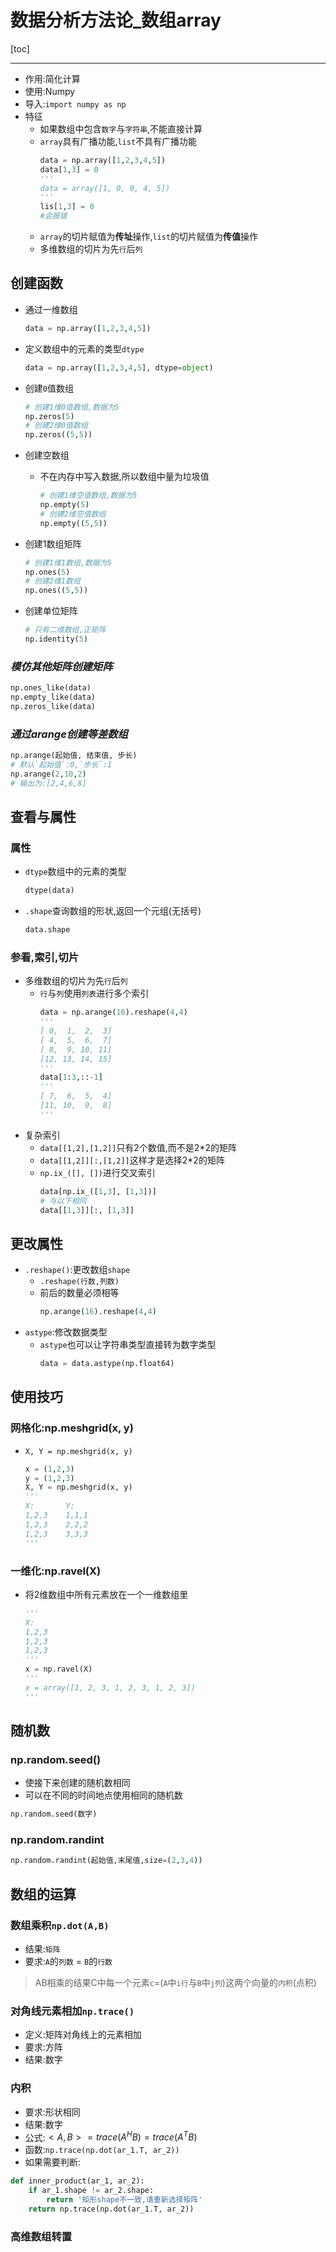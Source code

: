 # 数据分析方法论_数组array

[toc]

---

- 作用:简化计算
- 使用:Numpy
- 导入:`import numpy as np`
- 特征
  - 如果数组中包含`数字`与`字符串`,不能直接计算
  - `array`具有广播功能,`list`不具有广播功能
    ```python
    data = np.array([1,2,3,4,5])
    data[1,3] = 0
    '''
    data = array([1, 0, 0, 4, 5])
    '''
    lis[1,3] = 0
    #会报错
    ```
  - `array`的切片赋值为**传址**操作,`list`的切片赋值为**传值**操作
  - 多维数组的切片为先`行`后`列`

## 创建函数

- 通过一维数组

    ```python
    data = np.array([1,2,3,4,5])
    ```

- 定义数组中的元素的类型`dtype`
  
    ```python
    data = np.array([1,2,3,4,5], dtype=object)
    ```

- 创建`0`值数组
    ```python
    # 创建1维0值数组,数据为5
    np.zeros(5)
    # 创建2维0值数组
    np.zeros((5,5))
    ```
- 创建空数组
  - 不在内存中写入数据,所以数组中量为垃圾值
    ```python
    # 创建1维空值数组,数据为5
    np.empty(5)
    # 创建2维空值数组
    np.empty((5,5))
    ```
- 创建1数组矩阵
    ```python
    # 创建1维1数组,数据为5
    np.ones(5)
    # 创建2维1数组
    np.ones((5,5))
    ```
- 创建单位矩阵
    ```python
    # 只有二维数组,正矩阵
    np.identity(5)
    ```

### *模仿其他矩阵创建矩阵*

```python
np.ones_like(data)
np.empty_like(data)
np.zeros_like(data)
```

### *通过arange创建等差数组*

```python
np.arange(起始值, 结束值, 步长)
# 默认`起始值`:0,`步长`:1
np.arange(2,10,2)
# 输出为:[2,4,6,8]
```

## **查看与属性**

### 属性

- `dtype`数组中的元素的类型
    ```python
    dtype(data)
    ```
- `.shape`查询数组的形状,返回一个元组(无括号)
    ```python
    data.shape
    ```

### 参看,索引,切片

- 多维数组的切片为先`行`后`列`
  - `行`与`列`使用`列表`进行多个索引
    ```python
    data = np.arange(16).reshape(4,4)
    '''
    [ 0,  1,  2,  3]
    [ 4,  5,  6,  7]
    [ 8,  9, 10, 11]
    [12, 13, 14, 15]
    '''
    data[1:3,::-1]
    '''
    [ 7,  6,  5,  4]
    [11, 10,  9,  8]
    '''
    ```
- 复杂索引
  - `data[[1,2],[1,2]]`只有2个数值,而不是2*2的矩阵
  - `data[[1,2]][:,[1,2]]`这样才是选择2*2的矩阵
  - `np.ix_([], [])`进行交叉索引
    ```python
    data[np.ix_([1,3], [1,3])]
    # 与以下相同
    data[[1,3]][:, [1,3]]
    ```

## 更改属性

- `.reshape()`:更改数组`shape`
  - `.reshape(行数,列数)`
  - 前后的数量必须相等
    ```python
    np.arange(16).reshape(4,4)
    ```
- `astype`:修改数据类型
  - `astype`也可以让字符串类型直接转为数字类型
    ```python
    data = data.astype(np.float64)
    ```

## 使用技巧

### 网格化:np.meshgrid(x, y)

- `X, Y = np.meshgrid(x, y)`
    ```python
    x = (1,2,3)
    y = (1,2,3)
    X, Y = np.meshgrid(x, y)
    '''
    X:       Y:
    1,2,3    1,1,1
    1,2,3    2,2,2
    1,2,3    3,3,3
    '''
    ```

### 一维化:np.ravel(X)

- 将2维数组中所有元素放在一个一维数组里
    ```python
    '''
    X:
    1,2,3
    1,2,3
    1,2,3
    '''
    x = np.ravel(X)
    '''
    x = array([1, 2, 3, 1, 2, 3, 1, 2, 3])
    '''
    ```

## 随机数

### np.random.seed()

- 使接下来创建的随机数相同
- 可以在不同的时间地点使用相同的随机数

```python
np.random.seed(数字)
```

### np.random.randint

```python
np.random.randint(起始值,末尾值,size=(2,3,4))
```

## 数组的运算

### 数组乘积`np.dot(A,B)`

- 结果:`矩阵`
- 要求:`A`的`列数` = `B`的`行数`
> AB相乘的结果C中每一个元素`c`=(`A`中`i行`与`B`中`j列`)这两个向量的`内积`(点积)

### 对角线元素相加`np.trace()`

- 定义:矩阵对角线上的元素相加
- 要求:方阵
- 结果:数字

### 内积

- 要求:形状相同
- 结果:数字
- 公式:$<A,B> = trace(A^HB) = trace(A^TB)$
- 函数:`np.trace(np.dot(ar_1.T, ar_2))`
- 如果需要判断:

```python
def inner_product(ar_1, ar_2):
    if ar_1.shape != ar_2.shape:
        return '矩形shape不一致,请重新选择矩阵'
    return np.trace(np.dot(ar_1.T, ar_2))
```

### 高维数组转置

